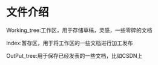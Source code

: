 # 文件介绍

Working_tree:工作区，用于存储草稿，灵感，一些零碎的文档

Index:暂存区，用于将工作区的一些文档进行加工发布

OutPut_tree:用于保存已经发表的一些文档，比如CSDN上
